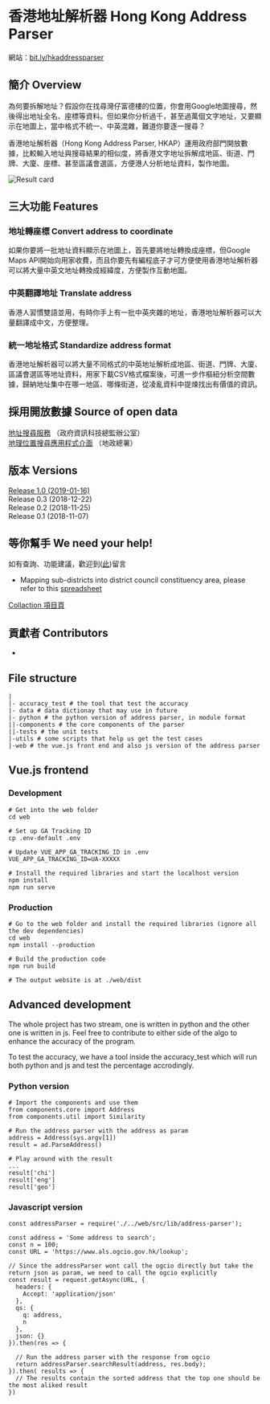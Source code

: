 # 香港地址解析器 Hong Kong Address Parser

網站：[bit.ly/hkaddressparser](http://bit.ly/hkaddressparser)  

## 簡介 Overview
為何要拆解地址？假設你在找尋灣仔富德樓的位置，你會用Google地圖搜尋，然後得出地址全名、座標等資料。但如果你分析過千，甚至過萬個文字地址，又要顯示在地圖上，當中格式不統一、中英混雜，難道你要逐一搜尋？

香港地址解析器（Hong Kong Address Parser, HKAP）運用政府部門開放數據，比較輸入地址與搜尋結果的相似度，將香港文字地址拆解成地區、街道、門牌、大廈、座標、甚至區議會選區，方便港人分析地址資料，製作地圖。

![Result card](https://g0vhk-io.github.io/HKAddressParser/result-card.png)

## 三大功能 Features

### 地址轉座標  Convert address to coordinate
如果你要將一批地址資料顯示在地圖上，首先要將地址轉換成座標，但Google Maps API開始向用家收費，而且你要先有編程底子才可方便使用香港地址解析器可以將大量中英文地址轉換成經緯度，方便製作互動地圖。

### 中英翻譯地址  Translate address
香港人習慣雙語並用，有時你手上有一批中英夾雜的地址，香港地址解析器可以大量翻譯成中文，方便整理。

### 統一地址格式  Standardize address format
香港地址解析器可以將大量不同格式的中英地址解析成地區、街道、門牌、大廈、區議會選區等地址資料，用家下載CSV格式檔案後，可進一步作樞紐分析空間數據，歸納地址集中在哪一地區、哪條街道，從凌亂資料中提煉找出有價值的資訊。

## 採用開放數據 Source of open data 
[地址搜尋服務](https://data.gov.hk/tc-data/dataset/hk-ogcio-st_div_02-als) （政府資訊科技總監辦公室）  
[地理位置搜尋應用程式介面](https://geodata.gov.hk/gs/locationSearchAPI?l=zh-Hant-HK) （地政總署） 

## 版本 Versions 
[Release 1.0 (2019-01-16)](https://g0vhk-io.github.io/HKAddressParser/)  
Release 0.3 (2018-12-22)  
Release 0.2 (2018-11-25)  
Release 0.1 (2018-11-07)  

## 等你幫手 We need your help!
如有查詢、功能建議，歡迎到([此](https://goo.gl/forms/r6bdJHG228IZTgIZ2))留言　　

- Mapping sub-districts into district council constituency area, please refer to this [spreadsheet](
https://docs.google.com/spreadsheets/d/1mNui-FsnnEiIXAGA-UBalqjywyBGhKMly2T9dLDhY7U/edit#gid=415942179)


[Collaction 項目頁](https://www.collaction.hk/s/hkaddressparser/)


## 貢獻者 Contributors 
- 

## File structure
```
|
|- accuracy_test # the tool that test the accuracy
|- data # data dictionay that may use in future
|- python # the python version of address parser, in module format
||-components # the core components of the parser
||-tests # the unit tests
|-utils # some scripts that help us get the test cases
|-web # the vue.js front end and also js version of the address parser
```


## Vue.js frontend

### Development
```
# Get into the web folder
cd web

# Set up GA Tracking ID
cp .env-default .env

# Update VUE_APP_GA_TRACKING_ID in .env
VUE_APP_GA_TRACKING_ID=UA-XXXXX

# Install the required libraries and start the localhost version
npm install
npm run serve
```

### Production

```
# Go to the web folder and install the required libraries (ignore all the dev dependencies)
cd web
npm install --production

# Build the production code
npm run build

# The output website is at ./web/dist
```

## Advanced development

The whole project has two stream, one is written in python and the other one is written in js. Feel free to contribute to either side of the algo to enhance the accuracy of the program.

To test the accuracy, we have a tool inside the accuracy_test which will run both python and js and test the percentage accrodingly.

### Python version

```
# Import the components and use them
from components.core import Address
from components.util import Similarity

# Run the address parser with the address as param
address = Address(sys.argv[1])
result = ad.ParseAddress()

# Play around with the result
...
result['chi']
result['eng']
result['geo']
```

### Javascript version

```
const addressParser = require('./../web/src/lib/address-parser');

const address = 'Some address to search';
const n = 100;
const URL = 'https://www.als.ogcio.gov.hk/lookup';

// Since the addressParser wont call the ogcio directly but take the return json as param, we need to call the ogcio explicitly
const result = request.getAsync(URL, {
  headers: {
    Accept: 'application/json'
  },
  qs: {
    q: address,
    n
  },
  json: {}
}).then(res => {

  // Run the address parser with the response from ogcio
  return addressParser.searchResult(address, res.body);
}).then( results => {
  // The results contain the sorted address that the top one should be the most aliked result
})
```
